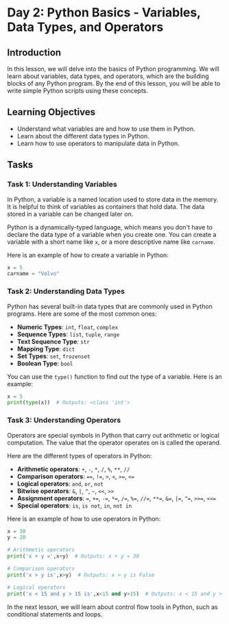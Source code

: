 # Day 2: Python Basics - Variables, Data Types, and Operators

## Introduction

In this lesson, we will delve into the basics of Python programming. We will learn about variables, data types, and operators, which are the building blocks of any Python program. By the end of this lesson, you will be able to write simple Python scripts using these concepts.

## Learning Objectives

- Understand what variables are and how to use them in Python.
- Learn about the different data types in Python.
- Learn how to use operators to manipulate data in Python.

## Tasks

### Task 1: Understanding Variables

In Python, a variable is a named location used to store data in the memory. It is helpful to think of variables as containers that hold data. The data stored in a variable can be changed later on.

Python is a dynamically-typed language, which means you don't have to declare the data type of a variable when you create one. You can create a variable with a short name like `x`, or a more descriptive name like `carname`.

Here is an example of how to create a variable in Python:

```python
x = 5
carname = "Volvo"
```

### Task 2: Understanding Data Types

Python has several built-in data types that are commonly used in Python programs. Here are some of the most common ones:

- **Numeric Types**: `int`, `float`, `complex`
- **Sequence Types**: `list`, `tuple`, `range`
- **Text Sequence Type**: `str`
- **Mapping Type**: `dict`
- **Set Types**: `set`, `frozenset`
- **Boolean Type**: `bool`

You can use the `type()` function to find out the type of a variable. Here is an example:

```python
x = 5
print(type(x))  # Outputs: <class 'int'>
```

### Task 3: Understanding Operators

Operators are special symbols in Python that carry out arithmetic or logical computation. The value that the operator operates on is called the operand.

Here are the different types of operators in Python:

- **Arithmetic operators**: `+`, `-`, `*`, `/`, `%`, `**`, `//`
- **Comparison operators**: `==`, `!=`, `>`, `<`, `>=`, `<=`
- **Logical operators**: `and`, `or`, `not`
- **Bitwise operators**: `&`, `|`, `^`, `~`, `<<`, `>>`
- **Assignment operators**: `=`, `+=`, `-=`, `*=`, `/=`, `%=`, `//=`, `**=`, `&=`, `|=`, `^=`, `>>=`, `<<=`
- **Special operators**: `is`, `is not`, `in`, `not in`

Here is an example of how to use operators in Python:

```python
x = 10
y = 20

# Arithmetic operators
print('x + y =',x+y)  # Outputs: x + y = 30

# Comparison operators
print('x > y is',x>y)  # Outputs: x > y is False

# Logical operators
print('x < 15 and y > 15 is',x<15 and y>15)  # Outputs: x < 15 and y > 15 is True
```

In the next lesson, we will learn about control flow tools in Python, such as conditional statements and loops.